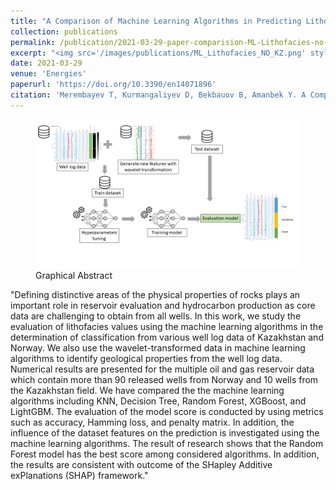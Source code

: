 ```yaml
---
title: "A Comparison of Machine Learning Algorithms in Predicting Lithofacies: Case Studies from Norway and Kazakhstan"
collection: publications
permalink: /publication/2021-03-29-paper-comparision-ML-Lithofacies-no-kz
excerpt: "<img src='/images/publications/ML_Lithofacies_NO_KZ.png' style='float:left;width:360px;height:120px;'>"
date: 2021-03-29
venue: 'Energies'
paperurl: 'https://doi.org/10.3390/en14071896'
citation: 'Merembayev T, Kurmangaliyev D, Bekbauov B, Amanbek Y. A Comparison of Machine Learning Algorithms in Predicting Lithofacies: Case Studies from Norway and Kazakhstan. Energies. 2021; 14(7):1896.'
---
```



<figure>
  <p align="center">
  <div class="">
  <img src="/images/publications/ML_Lithofacies_NO_KZ.png"  alt="">
  <figcaption> Graphical Abstract </figcaption>
  </div>
  </p>
</figure>


"Defining distinctive areas of the physical properties of rocks plays an important role in reservoir evaluation and hydrocarbon production as core data are challenging to obtain from all wells. 
In this work, we study the evaluation of lithofacies values using the machine learning algorithms in the determination of classification from various well log data of Kazakhstan and Norway. 
We also use the wavelet-transformed data in machine learning algorithms to identify geological properties from the well log data. Numerical results are presented for the multiple oil and 
gas reservoir data which contain more than 90 released wells from Norway and 10 wells from the Kazakhstan field. We have compared the the machine learning algorithms including KNN, 
Decision Tree, Random Forest, XGBoost, and LightGBM. The evaluation of the model score is conducted by using metrics such as accuracy, Hamming loss, and penalty matrix. 
In addition, the influence of the dataset features on the prediction is investigated using the machine learning algorithms. The result of research shows that the Random Forest model 
has the best score among considered algorithms. In addition, the results are consistent with outcome of the SHapley Additive exPlanations (SHAP) framework."


